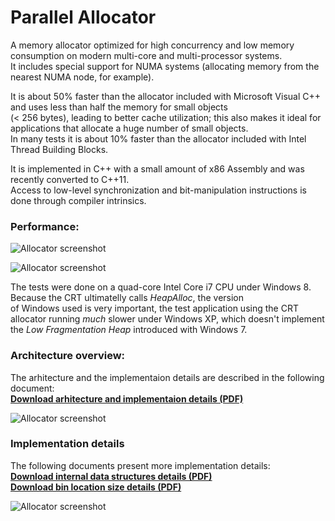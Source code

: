 Parallel Allocator
===================

A memory allocator optimized for high concurrency and low memory consumption on modern multi-core and multi-processor systems.  
It includes special support for NUMA systems (allocating memory from the nearest NUMA node, for example).

It is about 50% faster than the allocator included with Microsoft Visual C++ and uses less than half the memory for small objects  
(< 256 bytes), leading to better cache utilization; this also makes it ideal for applications that allocate a huge number of small objects.  
In many tests it is about 10% faster than the allocator included with Intel Thread Building Blocks.  

It is implemented in C++ with a small amount of x86 Assembly and was recently converted to C++11.  
Access to low-level synchronization and bit-manipulation instructions is done through compiler intrinsics.  

### Performance:  

![Allocator screenshot](http://www.gratianlup.com/documents/allocator_graph1.PNG)  

![Allocator screenshot](http://www.gratianlup.com/documents/allocator_graph2.PNG)  

The tests were done on a quad-core Intel Core i7 CPU under Windows 8. Because the CRT ultimatelly calls *HeapAlloc*, the version  
of Windows used is very important, the test application using the CRT allocator running *much* slower under Windows XP, which doesn't implement the *Low Fragmentation Heap* introduced with Windows 7.

### Architecture overview:  

The arhitecture and the implementaion details are described in the following document:  
**[Download arhitecture and implementaion details (PDF)](http://www.gratianlup.com/documents/parallel_allocator.pdf)**  
  
  
![Allocator screenshot](http://www.gratianlup.com/documents/allocator_summary.png)  

### Implementation details

The following documents present more implementation details:  
**[Download internal data structures details (PDF)](http://www.gratianlup.com/documents/allocator.pdf)**  
**[Download bin location size details (PDF)](http://www.gratianlup.com/documents/allocator_bins.pdf)**  

![Allocator screenshot](http://www.gratianlup.com/documents/allocator.png)  
